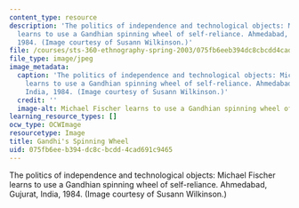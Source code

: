 ```yaml
---
content_type: resource
description: 'The politics of independence and technological objects: Michael Fischer
  learns to use a Gandhian spinning wheel of self-reliance. Ahmedabad, Gujurat, India,
  1984. (Image courtesy of Susann Wilkinson.)'
file: /courses/sts-360-ethnography-spring-2003/075fb6eeb394dc8cbcdd4cad691c9465_sts-360s03.jpg
file_type: image/jpeg
image_metadata:
  caption: 'The politics of independence and technological objects: Michael Fischer
    learns to use a Gandhian spinning wheel of self-reliance. Ahmedabad, Gujurat,
    India, 1984. (Image courtesy of Susann Wilkinson.)'
  credit: ''
  image-alt: Michael Fischer learns to use a Gandhian spinning wheel of self-reliance.
learning_resource_types: []
ocw_type: OCWImage
resourcetype: Image
title: Gandhi's Spinning Wheel
uid: 075fb6ee-b394-dc8c-bcdd-4cad691c9465
---
```

The politics of independence and technological objects: Michael Fischer learns to use a Gandhian spinning wheel of self-reliance. Ahmedabad, Gujurat, India, 1984. (Image courtesy of Susann Wilkinson.)